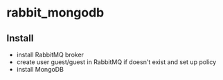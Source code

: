# rabbit_mongodb

## Install

- install RabbitMQ broker
- create user guest/guest in RabbitMQ if doesn't exist and set up policy
- install MongoDB
